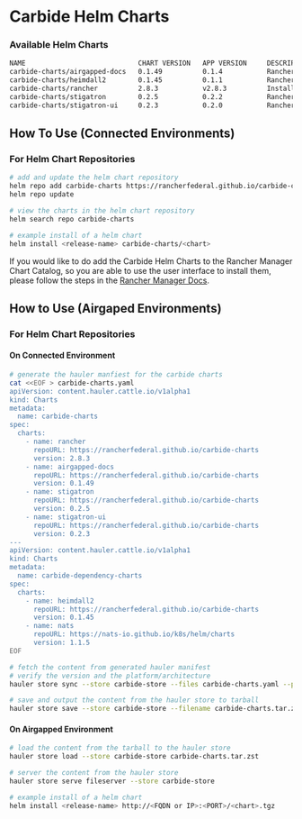 # Carbide Helm Charts

### Available Helm Charts

```bash
NAME                            CHART VERSION   APP VERSION     DESCRIPTION
carbide-charts/airgapped-docs   0.1.49          0.1.4           Rancher Government Airgapped Docs
carbide-charts/heimdall2        0.1.45          0.1.1           Rancher Government Heimdall2 Tool
carbide-charts/rancher          2.8.3           v2.8.3          Install Rancher Server to manage Kubernetes...
carbide-charts/stigatron        0.2.5           0.2.2           Rancher Government Stigatron Extension
carbide-charts/stigatron-ui     0.2.3           0.2.0           Rancher Government Stigatron UI Extension
```

## How To Use (Connected Environments)

### For Helm Chart Repositories

```bash
# add and update the helm chart repository
helm repo add carbide-charts https://rancherfederal.github.io/carbide-charts
helm repo update

# view the charts in the helm chart repository
helm search repo carbide-charts

# example install of a helm chart
helm install <release-name> carbide-charts/<chart>
```

If you would like to do add the Carbide Helm Charts to the Rancher Manager Chart Catalog, so you are able to use the user interface to install them, please follow the steps in the [Rancher Manager Docs](https://ranchermanager.docs.rancher.com/how-to-guides/new-user-guides/helm-charts-in-rancher).

## How to Use (Airgaped Environments)

### For Helm Chart Repositories

#### On Connected Environment

```bash
# generate the hauler manfiest for the carbide charts
cat <<EOF > carbide-charts.yaml
apiVersion: content.hauler.cattle.io/v1alpha1
kind: Charts
metadata:
  name: carbide-charts
spec:
  charts:
    - name: rancher
      repoURL: https://rancherfederal.github.io/carbide-charts
      version: 2.8.3
    - name: airgapped-docs
      repoURL: https://rancherfederal.github.io/carbide-charts
      version: 0.1.49
    - name: stigatron
      repoURL: https://rancherfederal.github.io/carbide-charts
      version: 0.2.5
    - name: stigatron-ui
      repoURL: https://rancherfederal.github.io/carbide-charts
      version: 0.2.3
---
apiVersion: content.hauler.cattle.io/v1alpha1
kind: Charts
metadata:
  name: carbide-dependency-charts
spec:
  charts:
    - name: heimdall2
      repoURL: https://rancherfederal.github.io/carbide-charts
      version: 0.1.45
    - name: nats
      repoURL: https://nats-io.github.io/k8s/helm/charts
      version: 1.1.5
EOF

# fetch the content from generated hauler manifest
# verify the version and the platform/architecture
hauler store sync --store carbide-store --files carbide-charts.yaml --platform <platform/arch>

# save and output the content from the hauler store to tarball
hauler store save --store carbide-store --filename carbide-charts.tar.zst
```

#### On Airgapped Environment

```bash
# load the content from the tarball to the hauler store
hauler store load --store carbide-store carbide-charts.tar.zst

# server the content from the hauler store
hauler store serve fileserver --store carbide-store

# example install of a helm chart
helm install <release-name> http://<FQDN or IP>:<PORT>/<chart>.tgz
```
